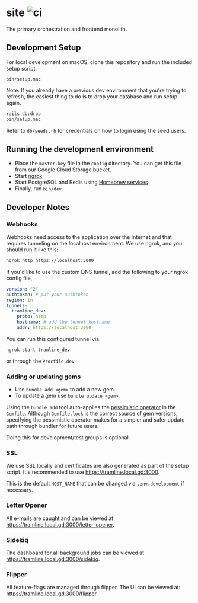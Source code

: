 # site ![ci](https://github.com/tramlinehq/site/actions/workflows/ci.yml/badge.svg)

The primary orchestration and frontend monolith.

## Development Setup

For local development on macOS, clone this repository and run the included setup script:

```
bin/setup.mac
```

Note: If you already have a previous dev environment that you're trying to refresh, the easiest thing to do is to drop your database and run setup again.

```bash
rails db:drop
bin/setup.mac
```

Refer to `db/seeds.rb` for credentials on how to login using the seed users.

## Running the development environment
- Place the `master.key` file in the `config` directory. You can get this file from our Google Cloud Storage bucket.
- Start [ngrok](#webhooks)
- Start PostgreSQL and Redis using [Homebrew services](https://github.com/Homebrew/homebrew-services)
- Finally, run `bin/dev`

## Developer Notes

### Webhooks

Webhooks need access to the application over the Internet and that requires tunneling on the localhost environment. We use ngrok, and you should run it like this:

```bash
ngrok http https://localhost:3000
```

If you'd like to use the custom DNS tunnel, add the following to your ngrok config file,

```yaml
version: "2"
authtoken: # put your authtoken
region: in
tunnels:
  tramline_dev:
    proto: http
    hostname: # add the tunnel hostname
    addr: https://localhost:3000
```

You can run this configured tunnel via

```bash
ngrok start tramline_dev
```

or through the `Procfile.dev`

### Adding or updating gems

* Use `bundle add <gem>` to add a new gem.
* To update a gem use `bundle update <gem>`.

Using the `bundle add` tool auto-applies the [pessimistic operator](https://thoughtbot.com/blog/rubys-pessimistic-operator) in the `Gemfile`. Although `Gemfile.lock` is the correct source of gem versions, specifying the pessimistic operator makes for a simpler and safer update path through bundler for future users.

Doing this for development/test groups is optional.

### SSL

We use SSL locally and certificates are also generated as part of the setup script. It's recommended to use https://tramline.local.gd:3000.

This is the default `HOST_NAME` that can be changed via `.env.development` if necessary.

### Letter Opener

All e-mails are caught and can be viewed at https://tramline.local.gd:3000/letter_opener.

### Sidekiq

The dashboard for all background jobs can be viewed at https://tramline.local.gd:3000/sidekiq.

### Flipper

All feature-flags are managed through flipper. The UI can be viewed at: https://tramline.local.gd:3000/flipper.
